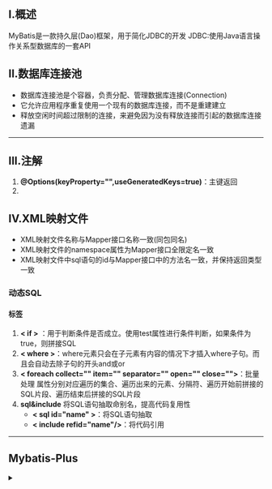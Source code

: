 ## I.概述
MyBatis是一款持久层(Dao)框架，用于简化JDBC的开发
JDBC:使用Java语言操作关系型数据库的一套API

## II.数据库连接池
- 数据库连接池是个容器，负责分配、管理数据库连接(Connection)
- 它允许应用程序重复使用一个现有的数据库连接，而不是重建建立
- 释放空闲时间超过限制的连接，来避免因为没有释放连接而引起的数据库连接遗漏
---

## III.注解
1. **@Options(keyProperty="",useGeneratedKeys=true)**：主键返回
2. 

## IV.XML映射文件
- XML映射文件名称与Mapper接口名称一致(同包同名)
- XML映射文件的namespace属性为Mapper接口全限定名一致
- XML映射文件中sql语句的id与Mapper接口中的方法名一致，并保持返回类型一致

### 动态SQL

#### 标签
1. **< if >** ：用于判断条件是否成立。使用test属性进行条件判断，如果条件为true，则拼接SQL
2. **< where >**：where元素只会在子元素有内容的情况下才插入where子句。而且会自动去除子句的开头and或or
3. **< foreach collect="" item="" separator="" open="" close="">**：批量处理 
   属性分别对应遍历的集合、遍历出来的元素、分隔符、遍历开始前拼接的SQL片段、遍历结束后拼接的SQL片段
4. **sql&include**
   将SQL语句抽取命别名，提高代码复用性
   - **< sql id="name" >**：将SQL语句抽取
   - **< include refid="name"/>**：将代码引用

---

## Mybatis-Plus

<details>
<summary> </summary>

内置Mapper、通用Service，封装了`单表`大部分CRUD操作

 **依赖**<br >
需注意mp依赖中自带mybatis依赖，重复导入若版本不同会爆红
```java
<dependency>
   <groupId>com.baomidou</groupId>
   <artifactId>mybatis-plus</artifactId>
   <version>3.5.3.2</version>
</dependency>
<dependency>
   <groupId>com.baomidou</groupId>
   <artifactId>mybatis-plus-boot-starter</artifactId>
   <version>3.5.3.2</version>
</dependency>

```

**入门**
- 对于Mapper接口只需继承BaseMapper<User>,之后直接调用封装的CRUD操作
  - [CRUD接口](https://baomidou.com/pages/49cc81/)
- 对于条件查询，利用Wrapper条件构造器
  - [条件构造器](https://baomidou.com/pages/10c804/#alleq)
  

**快速链接**
1. [注解](https://baomidou.com/pages/223848/#tablename)


</detils>

